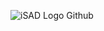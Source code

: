 ![iSAD Logo Github](https://github.com/sirx2713/Flag-Of-Yemen_D2/assets/122817303/90b73497-117d-424a-8a54-cbb7b110d83b)
